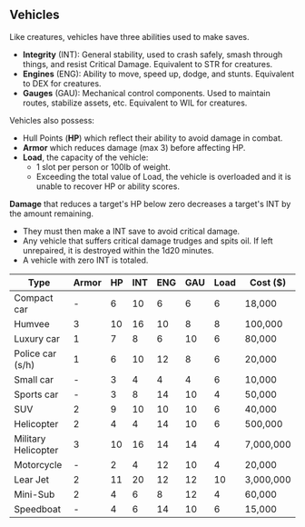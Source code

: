 ## Vehicles

Like creatures, vehicles have three abilities used to make saves.
- **Integrity** (INT): General stability, used to crash safely, smash through things, and resist Critical Damage. Equivalent to STR for creatures.
- **Engines** (ENG): Ability to move, speed up, dodge, and stunts. Equivalent to DEX for creatures.
- **Gauges** (GAU): Mechanical control components. Used to maintain routes, stabilize assets, etc. Equivalent to WIL for creatures.

Vehicles also possess:
- Hull Points (**HP**) which reflect their ability to avoid damage in combat.
- **Armor** which reduces damage (max 3) before affecting HP.
- **Load**, the capacity of the vehicle:
  - 1 slot per person or 100lb of weight.
  - Exceeding the total value of Load, the vehicle is overloaded and it is unable to recover HP or ability scores.

**Damage** that reduces a target's HP below zero decreases a target's INT by the amount remaining. 
- They must then make a INT save to avoid critical damage. 
- Any vehicle that suffers critical damage trudges and spits oil. If left unrepaired, it is destroyed within the 1d20 minutes.
- A vehicle with zero INT is totaled.

| Type                | Armor | HP  | INT | ENG | GAU | Load | Cost ($)  |
| ------------------- | ----- | --- | --- | --- | --- | ---- | --------- |
| Compact car         | -     | 6   | 10  | 6   | 6   | 6    | 18,000    |
| Humvee              | 3     | 10  | 16  | 10  | 8   | 8    | 100,000   |
| Luxury car          | 1     | 7   | 8   | 6   | 10  | 6    | 80,000    |
| Police car (s/h)    | 1     | 6   | 10  | 12  | 8   | 6    | 20,000    |
| Small car           | -     | 3   | 4   | 4   | 4   | 6    | 10,000    |
| Sports car          | -     | 3   | 8   | 14  | 10  | 4    | 50,000    |
| SUV                 | 2     | 9   | 10  | 10  | 10  | 6    | 40,000    |
| Helicopter          | 2     | 4   | 4   | 14  | 10  | 6    | 500,000   |
| Military Helicopter | 3     | 10  | 16  | 14  | 14  | 4    | 7,000,000 |
| Motorcycle          | -     | 2   | 4   | 12  | 10  | 4    | 20,000    |
| Lear Jet            | 2     | 11  | 20  | 12  | 12  | 10   | 3,000,000 |
| Mini-Sub            | 2     | 4   | 6   | 8   | 12  | 4    | 60,000    |
| Speedboat           | -     | 4   | 6   | 14  | 10  | 6    | 15,000    |

